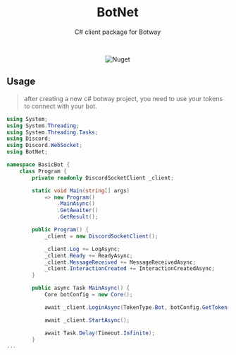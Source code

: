<div align="center">
  <h1>BotNet</h1>
	<p>
		C# client package for Botway
	</p>
	<br />
	<p>
		<img alt="Nuget" src="https://img.shields.io/nuget/v/BotNet?logo=csharp&style=flat-square">
	</p>
</div>

## Usage

> after creating a new c# botway project, you need to use your tokens to connect with your bot.

```cs
using System;
using System.Threading;
using System.Threading.Tasks;
using Discord;
using Discord.WebSocket;
using BotNet;

namespace BasicBot {
    class Program {
        private readonly DiscordSocketClient _client;

        static void Main(string[] args)
            => new Program()
                .MainAsync()
                .GetAwaiter()
                .GetResult();

        public Program() {
            _client = new DiscordSocketClient();

            _client.Log += LogAsync;
            _client.Ready += ReadyAsync;
            _client.MessageReceived += MessageReceivedAsync;
            _client.InteractionCreated += InteractionCreatedAsync;
        }

        public async Task MainAsync() {
			Core botConfig = new Core();

            await _client.LoginAsync(TokenType.Bot, botConfig.GetToken());

            await _client.StartAsync();

            await Task.Delay(Timeout.Infinite);
        }
...
```
